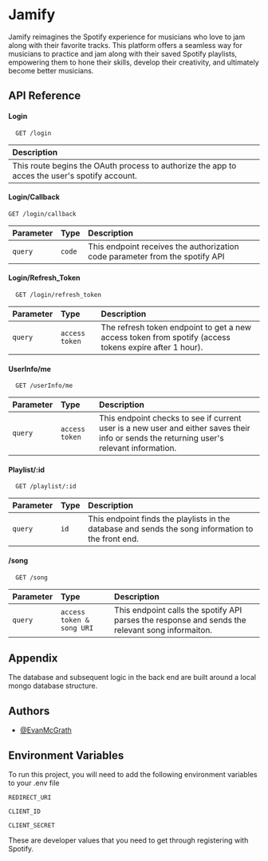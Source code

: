 
# Jamify


Jamify reimagines the Spotify experience for musicians who love to jam along with their favorite tracks. This platform offers a seamless way for musicians to practice and jam along with their saved Spotify playlists, empowering them to hone their skills, develop their creativity, and ultimately become better musicians.
## API Reference

#### Login

```http
  GET /login
```

| Description                |
:------------------------- |
  This route begins the OAuth process to authorize the app to acces the user's spotify account.  |


#### Login/Callback

```http 
GET /login/callback
```

| Parameter | Type     | Description                       |
| :-------- | :------- | :-------------------------------- |
| `query` | `code` | This endpoint receives the authorization code parameter from the spotify API |

#### Login/Refresh_Token

```http
  GET /login/refresh_token
```

| Parameter | Type     | Description                       |
| :-------- | :------- | :-------------------------------- |
| `query`      | `access token` | The refresh token endpoint to get a new access token from spotify (access tokens expire after 1 hour). |

#### UserInfo/me

```http 
  GET /userInfo/me
```

| Parameter | Type     | Description                       |
| :-------- | :------- | :-------------------------------- |
| `query`      | `access token` | This endpoint checks to see if current user is a new user and either saves their info or sends the returning user's relevant information. |

#### Playlist/:id

```http
  GET /playlist/:id
```

| Parameter | Type     | Description                       |
| :-------- | :------- | :-------------------------------- |
| `query`      | `id` | This endpoint finds the playlists in the database and sends the song information to the front end. |

#### /song

```HTTP
  GET /song
```

| Parameter | Type     | Description                       |
| :-------- | :------- | :-------------------------------- |
| `query`      | `access token & song URI` | This endpoint calls the spotify API parses the response and sends the relevant song informaiton. |

## Appendix

The database and subsequent logic in the back end are built around a local mongo database structure. 


## Authors

- [@EvanMcGrath](https://www.github.com/EvanMcGrath)


## Environment Variables

To run this project, you will need to add the following environment variables to your .env file

`REDIRECT_URI`

`CLIENT_ID`

`CLIENT_SECRET`

These are developer values that you need to get through registering with Spotify. 

